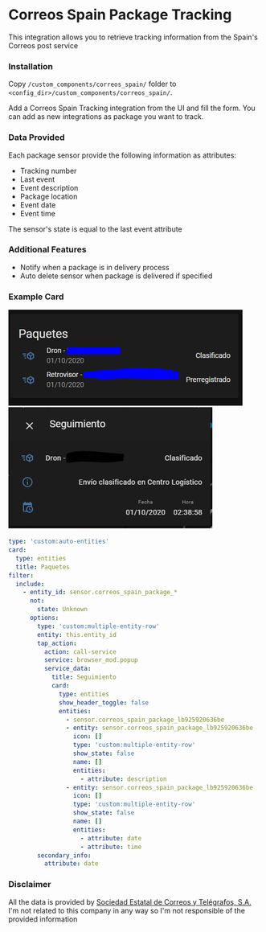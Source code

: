 # Correos Spain Package Tracking

This integration allows you to retrieve tracking information from the Spain's Correos post service

### Installation

Copy `/custom_components/correos_spain/` folder to `<config_dir>/custom_components/correos_spain/`.

Add a Correos Spain Tracking integration from the UI and fill the form. You can add as new integrations as package you want to track.

### Data Provided

Each package sensor provide the following information as attributes:

  * Tracking number
  * Last event
  * Event description
  * Package location
  * Event date
  * Event time
  
The sensor's state is equal to the last event attribute

### Additional Features

* Notify when a package is in delivery process
* Auto delete sensor when package is delivered if specified

### Example Card

![Example Card](https://github.com/rikman122/homeassistant-correos_spain/blob/master/example_card1.png)
![Example Card Popup](https://github.com/rikman122/homeassistant-correos_spain/blob/master/example_card2.png)

```yaml
type: 'custom:auto-entities'
card:
  type: entities
  title: Paquetes
filter:
  include:
    - entity_id: sensor.correos_spain_package_*
      not:
        state: Unknown
      options:
        type: 'custom:multiple-entity-row'
        entity: this.entity_id
        tap_action:
          action: call-service
          service: browser_mod.popup
          service_data:
            title: Seguimiento
            card:
              type: entities
              show_header_toggle: false
              entities:
                - sensor.correos_spain_package_lb925920636be
                - entity: sensor.correos_spain_package_lb925920636be
                  icon: []
                  type: 'custom:multiple-entity-row'
                  show_state: false
                  name: []
                  entities:
                    - attribute: description
                - entity: sensor.correos_spain_package_lb925920636be
                  icon: []
                  type: 'custom:multiple-entity-row'
                  show_state: false
                  name: []
                  entities:
                    - attribute: date
                    - attribute: time
        secondary_info:
          attribute: date
```

### Disclaimer

All the data is provided by [Sociedad Estatal de Correos y Telégrafos, S.A.](https://www.correos.es/) I'm not related to this company in any way so I'm not responsible of the provided information
